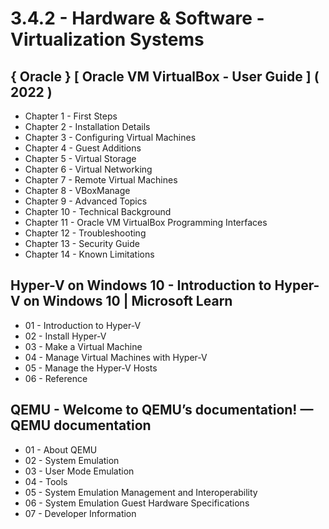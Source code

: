 # 3.4.2 - Hardware & Software - Virtualization Systems

## { Oracle } [ Oracle VM VirtualBox - User Guide ] ( 2022 )

- Chapter 1 - First Steps
- Chapter 2 - Installation Details
- Chapter 3 - Configuring Virtual Machines
- Chapter 4 - Guest Additions
- Chapter 5 - Virtual Storage
- Chapter 6 - Virtual Networking
- Chapter 7 - Remote Virtual Machines
- Chapter 8 - VBoxManage
- Chapter 9 - Advanced Topics
- Chapter 10 - Technical Background
- Chapter 11 - Oracle VM VirtualBox Programming Interfaces
- Chapter 12 - Troubleshooting
- Chapter 13 - Security Guide
- Chapter 14 - Known Limitations

## Hyper-V on Windows 10 - Introduction to Hyper-V on Windows 10 | Microsoft Learn

- 01 - Introduction to Hyper-V
- 02 - Install Hyper-V
- 03 - Make a Virtual Machine
- 04 - Manage Virtual Machines with Hyper-V
- 05 - Manage the Hyper-V Hosts
- 06 - Reference

## QEMU - Welcome to QEMU’s documentation! — QEMU documentation

- 01 - About QEMU
- 02 - System Emulation
- 03 - User Mode Emulation
- 04 - Tools
- 05 - System Emulation Management and Interoperability
- 06 - System Emulation Guest Hardware Specifications
- 07 - Developer Information
